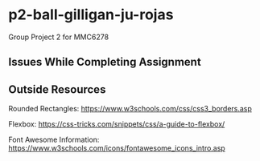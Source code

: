 # p2-ball-gilligan-ju-rojas
Group Project 2 for MMC6278


## Issues While Completing Assignment


## Outside Resources
Rounded Rectangles: https://www.w3schools.com/css/css3_borders.asp

Flexbox: https://css-tricks.com/snippets/css/a-guide-to-flexbox/

Font Awesome Information: https://www.w3schools.com/icons/fontawesome_icons_intro.asp
